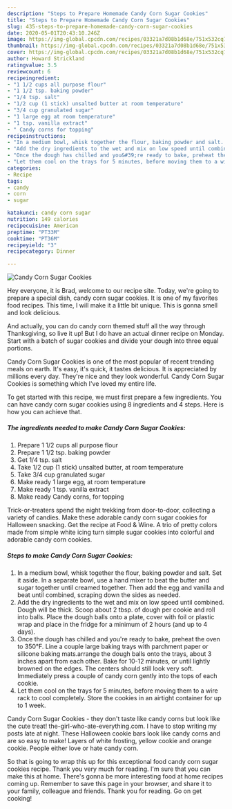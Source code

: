 ```yaml
---
description: "Steps to Prepare Homemade Candy Corn Sugar Cookies"
title: "Steps to Prepare Homemade Candy Corn Sugar Cookies"
slug: 435-steps-to-prepare-homemade-candy-corn-sugar-cookies
date: 2020-05-01T20:43:10.246Z
image: https://img-global.cpcdn.com/recipes/03321a7d08b1d68e/751x532cq70/candy-corn-sugar-cookies-recipe-main-photo.jpg
thumbnail: https://img-global.cpcdn.com/recipes/03321a7d08b1d68e/751x532cq70/candy-corn-sugar-cookies-recipe-main-photo.jpg
cover: https://img-global.cpcdn.com/recipes/03321a7d08b1d68e/751x532cq70/candy-corn-sugar-cookies-recipe-main-photo.jpg
author: Howard Strickland
ratingvalue: 3.5
reviewcount: 6
recipeingredient:
- "1 1/2 cups all purpose flour"
- "1 1/2 tsp. baking powder"
- "1/4 tsp. salt"
- "1/2 cup (1 stick) unsalted butter at room temperature"
- "3/4 cup granulated sugar"
- "1 large egg at room temperature"
- "1 tsp. vanilla extract"
- " Candy corns for topping"
recipeinstructions:
- "In a medium bowl, whisk together the flour, baking powder and salt. Set it aside. In a separate bowl, use a hand mixer to beat the butter and sugar together until creamed together. Then add the egg and vanilla and beat until combined, scraping down the sides as needed."
- "Add the dry ingredients to the wet and mix on low speed until combined. Dough will be thick. Scoop about 2 tbsp. of dough per cookie and roll into balls. Place the dough balls onto a plate, cover with foil or plastic wrap and place in the fridge for a minimum of 2 hours (and up to 4 days)."
- "Once the dough has chilled and you&#39;re ready to bake, preheat the oven to 350°F. Line a couple large baking trays with parchment paper or silicone baking mats.arrange the dough balls onto the trays, about 3 inches apart from each other. Bake for 10-12 minutes, or until lightly browned on the edges. The centers should still look very soft. Immediately press a couple of candy corn gently into the tops of each cookie."
- "Let them cool on the trays for 5 minutes, before moving them to a wire rack to cool completely. Store the cookies in an airtight container for up to 1 week."
categories:
- Recipe
tags:
- candy
- corn
- sugar

katakunci: candy corn sugar 
nutrition: 149 calories
recipecuisine: American
preptime: "PT33M"
cooktime: "PT36M"
recipeyield: "3"
recipecategory: Dinner

---
```



![Candy Corn Sugar Cookies](https://img-global.cpcdn.com/recipes/03321a7d08b1d68e/751x532cq70/candy-corn-sugar-cookies-recipe-main-photo.jpg)

Hey everyone, it is Brad, welcome to our recipe site. Today, we're going to prepare a special dish, candy corn sugar cookies. It is one of my favorites food recipes. This time, I will make it a little bit unique. This is gonna smell and look delicious.

And actually, you can do candy corn themed stuff all the way through Thanksgiving, so live it up! But I do have an actual dinner recipe on Monday. Start with a batch of sugar cookies and divide your dough into three equal portions.

Candy Corn Sugar Cookies is one of the most popular of recent trending meals on earth. It's easy, it's quick, it tastes delicious. It is appreciated by millions every day. They're nice and they look wonderful. Candy Corn Sugar Cookies is something which I've loved my entire life.


To get started with this recipe, we must first prepare a few ingredients. You can have candy corn sugar cookies using 8 ingredients and 4 steps. Here is how you can achieve that.

<!--inarticleads1-->

##### The ingredients needed to make Candy Corn Sugar Cookies:

1. Prepare 1 1/2 cups all purpose flour
1. Prepare 1 1/2 tsp. baking powder
1. Get 1/4 tsp. salt
1. Take 1/2 cup (1 stick) unsalted butter, at room temperature
1. Take 3/4 cup granulated sugar
1. Make ready 1 large egg, at room temperature
1. Make ready 1 tsp. vanilla extract
1. Make ready  Candy corns, for topping


Trick-or-treaters spend the night trekking from door-to-door, collecting a variety of candies. Make these adorable candy corn sugar cookies for Halloween snacking. Get the recipe at Food &amp; Wine. A trio of pretty colors made from simple white icing turn simple sugar cookies into colorful and adorable candy corn cookies. 

<!--inarticleads2-->

##### Steps to make Candy Corn Sugar Cookies:

1. In a medium bowl, whisk together the flour, baking powder and salt. Set it aside. In a separate bowl, use a hand mixer to beat the butter and sugar together until creamed together. Then add the egg and vanilla and beat until combined, scraping down the sides as needed.
1. Add the dry ingredients to the wet and mix on low speed until combined. Dough will be thick. Scoop about 2 tbsp. of dough per cookie and roll into balls. Place the dough balls onto a plate, cover with foil or plastic wrap and place in the fridge for a minimum of 2 hours (and up to 4 days).
1. Once the dough has chilled and you&#39;re ready to bake, preheat the oven to 350°F. Line a couple large baking trays with parchment paper or silicone baking mats.arrange the dough balls onto the trays, about 3 inches apart from each other. Bake for 10-12 minutes, or until lightly browned on the edges. The centers should still look very soft. Immediately press a couple of candy corn gently into the tops of each cookie.
1. Let them cool on the trays for 5 minutes, before moving them to a wire rack to cool completely. Store the cookies in an airtight container for up to 1 week.


Candy Corn Sugar Cookies - they don&#39;t taste like candy corns but look like the cute treat! the-girl-who-ate-everything.com. I have to stop writing my posts late at night. These Halloween cookie bars look like candy corns and are so easy to make! Layers of white frosting, yellow cookie and orange cookie. People either love or hate candy corn. 

So that is going to wrap this up for this exceptional food candy corn sugar cookies recipe. Thank you very much for reading. I'm sure that you can make this at home. There's gonna be more interesting food at home recipes coming up. Remember to save this page in your browser, and share it to your family, colleague and friends. Thank you for reading. Go on get cooking!
